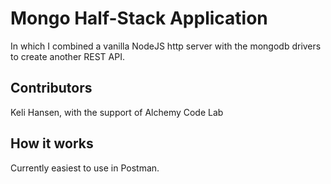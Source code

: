 Mongo Half-Stack Application
===

In which I combined a vanilla NodeJS http server with the mongodb drivers to create another REST API.

## Contributors
Keli Hansen, with the support of Alchemy Code Lab

## How it works
Currently easiest to use in Postman.

